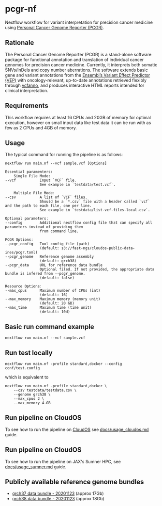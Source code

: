 # pcgr-nf

Nextflow workflow for variant interpretation for precision cancer medicine using [Personal Cancer Genome Reporter (PCGR)](https://github.com/sigven/pcgr).

## Rationale

The Personal Cancer Genome Reporter (PCGR) is a stand-alone software package for functional annotation and translation of individual cancer genomes for precision cancer medicine. Currently, it interprets both somatic SNVs/InDels and copy number aberrations. The software extends basic gene and variant annotations from the [Ensembl’s Variant Effect Predictor (VEP)](http://www.ensembl.org/info/docs/tools/vep/index.html) with oncology-relevant, up-to-date annotations retrieved flexibly through [vcfanno](https://github.com/brentp/vcfanno), and produces interactive HTML reports intended for clinical interpretation.

## Requirements

This workflow requires at least 16 CPUs and 20GB of memory for optimal execution, however on small input data like test data it can be run with as few as 2 CPUs and 4GB of memory.

## Usage

The typical command for running the pipeline is as follows:

    nextflow run main.nf --vcf sample.vcf [Options]
    
    Essential paramenters:
        Single File Mode:
    --vcf           Input `VCF` file.
                    See example in `testdata/test.vcf`. 

        Multiple File Mode:
    --csv           A list of `VCF` files.
                    Should be a `*.csv` file with a header called `vcf` and the path to each file, one per line. 
                    See example in `testdata/list-vcf-files-local.csv`. 

    Optional parameters:
    --config        Additional nextflow config file that can specify all parameters instead of providing them 
                    from command line.

    PCGR Options:
    --pcgr_config   Tool config file (path)
                    (default: s3://fast-ngs/cloudos-public-data-ines/pcgr.toml)
    --pcgr_genome   Reference genome assembly
                    (default: grch38)
    --pcgr_data     URL for reference data bundle
                    Optional filed. If not provided, the appropriate data bundle is infered from --pcgr_genome. 
                    (default: false)

    Resource Options:
    --max_cpus      Maximum number of CPUs (int)
                    (default: 16)  
    --max_memory    Maximum memory (memory unit)
                    (default: 20 GB)
    --max_time      Maximum time (time unit)
                    (default: 10d)

## Basic run command example

    nextflow run main.nf --vcf sample.vcf

## Run test locally

    nextflow run main.nf -profile standard,docker --config conf/test.config

which is equivalent to

    nextflow run main.nf -profile standard,docker \
        --csv testdata/testdata.csv \
        --genome grch38 \
        --max_cpus 2 \
        --max_memory 4.GB

## Run pipeline on CloudOS

To see how to run the pipeline on [CloudOS](https://cloudos.lifebit.ai/) see [docs/usage_cloudos.md](docs/usage_cloudos.md) guide.

## Run pipeline on CloudOS

To see how to run the pipeline on JAX's Sumner HPC, see [docs/usage_sumner.md](docs/usage_sumner.md) guide.

## Publicly available reference genome bundles

* [grch37 data bundle - 20201123](http://insilico.hpc.uio.no/pcgr/pcgr.databundle.grch37.20201123.tgz) (approx 17Gb)
* [grch38 data bundle - 20201123](http://insilico.hpc.uio.no/pcgr/pcgr.databundle.grch38.20201123.tgz) (approx 18Gb)
